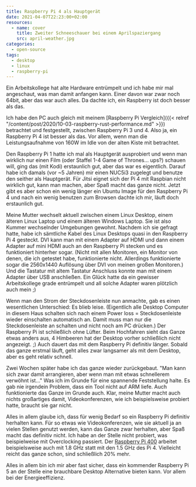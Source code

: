 ```yaml
---
title: Raspberry Pi 4 als Hauptgerät
date: 2021-04-07T22:23:00+02:00
resources:
  - name: cover
    title: Zweiter Schneeschauer bei einem Aprilspaziergang
    src: april-weather.jpg
categories:
  - open-source
tags:
  - desktop
  - linux
  - raspberry-pi
---
```

Ein Arbeitskollege hat alte Hardware entrümpelt und ich habe mir mal angeschaut, was man damit anfangen kann.
Einer davon war zwar noch 64bit, aber das war auch alles.
Da dachte ich, ein Raspberry ist doch besser als das.
<!--more-->

Ich habe den PC auch gleich mit meinem [Raspberry Pi Vergleich]({{< relref "/content/post/2020/10-03-raspberry-rust-performance.md" >}}) betrachtet und festgestellt, zwischen Raspberry Pi 3 und 4.
Also ja, ein Raspberry Pi 4 ist besser als das.
Vor allem, wenn man die Leistungsaufnahme von 160W im Idle von der alten Kiste mit betrachtet.

Den Raspberry Pi 1 hatte ich mal als Hauptgerät ausprobiert und wenn man wirklich nur einen Film (oder Staffel 1-4 Game of Thrones… ups?) schauen will, ging das (mit Kodi) erstaunlich gut, aber das war es eigentlich.
Darauf habe ich damals (vor ~5 Jahren) mir einen NUC5i3 zugelegt und benutze den seither als Hauptgerät.
Für Jitsi eignet sich der Pi 4 mit Raspbian nicht wirklich gut, kann man machen, aber Spaß macht das ganze nicht.
Jetzt gibt es aber schon ein wenig länger ein Ubuntu Image für den Raspberry Pi 4 und nach ein wenig benutzen zum Browsen dachte ich mir, läuft doch erstaunlich gut.

Meine Mutter wechselt aktuell zwischen einem Linux Desktop, einem älteren Linux Laptop und einem älteren Windows Laptop.
Sie ist also Kummer wechselnder Umgebungen gewohnt.
Nachdem ich sie gefragt hatte, habe ich sämtliche Kabel des Linux Desktops quasi in den Raspberry Pi 4 gesteckt.
DVI kann man mit einem Adapter auf HDMI und dann einem Adapter auf mini HDMI auch an den Raspberry Pi stecken und es funktioniert hinterher sogar.
(Nicht mit allen Monitoren, ein Monitor von denen, die ich getestet habe, funktionierte nicht. Allerdings funktionierte sogar die 2560x1440 Auflösung über DVI von meinen großen Monitoren.)
Und die Tastatur mit altem Tastatur Anschluss konnte man mit einem Adapter über USB anschließen.
Ein Glück hatte da ein gewisser Arbeitskollege grade entrümpelt und all solche Adapter waren plötzlich auch mein ;)

Wenn man den Strom der Steckdosenleiste nun anmachte, gab es einen wesentlichen Unterschied:
Es blieb leise.
(Eigentlich alle Desktop Computer in diesem Haus schalten sich nach einem Power loss = Steckdosenleiste wieder einschalten automatisch an. Damit muss man nur die Steckdosenleiste an schalten und nicht noch am PC drücken.)
Der Raspberry Pi ist schließlich ohne Lüfter.
Beim Hochfahren sieht das Ganze etwas anders aus, 4 Himbeeren hat der Desktop vorher schließlich nicht angezeigt. ;)
Auch dauert das mit dem Raspberry Pi definitiv länger.
Sobald das ganze erstmal läuft, geht alles zwar langsamer als mit dem Desktop, aber es geht relativ schnell.

Zwei Wochen später habe ich das ganze wieder zurückgebaut.
"Man kann sich zwar damit arrangieren, aber wenn man mit etwas schnellerem verwöhnt ist…"
Was ich im Grunde für eine spannende Feststellung halte.
Es gab nie irgendein Problem, dass ein Tool nicht auf ARM liefe.
Auch funktionierte das Ganze im Grunde auch.
Klar, meine Mutter macht auch nichts großartiges damit, Videokonferenzen, wie ich beispielsweise probiert hatte, braucht sie gar nicht.

Alles in allem glaube ich, dass für wenig Bedarf so ein Raspberry Pi definitiv herhalten kann.
Für so etwas wie Videokonferenzen, wie sie aktuell ja an vielen Stellen genutzt werden, kann das Ganze zwar herhalten, aber Spaß macht das definitiv nicht.
Ich habe an der Stelle nicht probiert, was beispielweise mit Overclocking passiert.
Der [Raspberry Pi 400](https://www.raspberrypi.org/products/raspberry-pi-400/) arbeitet beispielsweise auch mit 1.8 GHz statt mit den 1.5 GHz des Pi 4.
Vielleicht reicht das ganze schon, sind schließlich 20% mehr.

Alles in allem bin ich mir aber fast sicher, dass ein kommender Raspberry Pi 5 an der Stelle eine brauchbare Desktop Alternative bieten kann.
Vor allem bei der Energieeffizienz.
